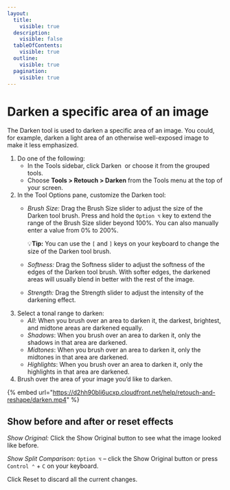 ```yaml
---
layout:
  title:
    visible: true
  description:
    visible: false
  tableOfContents:
    visible: true
  outline:
    visible: true
  pagination:
    visible: true
---
```


# Darken a specific area of an image

The Darken tool is used to darken a specific area of an image. You could, for example, darken a light area of an otherwise well-exposed image to make it less emphasized.

1. Do one of the following:
   * In the Tools sidebar, click Darken <img src="https://help.pixelmator.com/pixelmator-pro/3.5/assets/English/1580999603000.png" alt="" data-size="line"> or choose it from the grouped tools.
   * Choose **Tools > Retouch > Darken** from the Tools menu at the top of your screen.
2. In the Tool Options pane, customize the Darken tool:
   *   _Brush Size:_ Drag the Brush Size slider to adjust the size of the Darken tool brush. Press and hold the `Option ⌥` key to extend the range of the Brush Size slider beyond 100%. You can also manually enter a value from 0% to 200%. 

       &#x20;:bulb:**Tip:** You can use the `[` and `]` keys on your keyboard to change the size of the Darken tool brush.
   * _Softness:_ Drag the Softness slider to adjust the softness of the edges of the Darken tool brush. With softer edges, the darkened areas will usually blend in better with the rest of the image.
   * _Strength:_ Drag the Strength slider to adjust the intensity of the darkening effect.
3. Select a tonal range to darken: 
   * _All_: When you brush over an area to darken it, the darkest, brightest, and midtone areas are darkened equally. 
   * _Shadows_: When you brush over an area to darken it, only the shadows in that area are darkened. 
   * _Midtones_: When you brush over an area to darken it, only the midtones in that area are darkened. 
   * _Highlights_: When you brush over an area to darken it, only the highlights in that area are darkened.
4. Brush over the area of your image you’d like to darken.

{% embed url="https://d2hh90bli6ucxp.cloudfront.net/help/retouch-and-reshape/darken.mp4" %}

## Show before and after or reset effects

_Show Original:_ Click the Show Original button to see what the image looked like before.

_Show Split Comparison:_ `Option ⌥` – click the Show Original button or press `Control ⌃` + `C` on your keyboard.

Click Reset to discard all the current changes.

